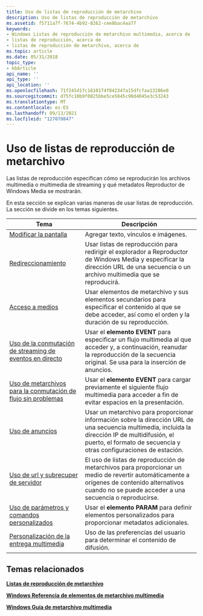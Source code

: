 ```yaml
---
title: Uso de listas de reproducción de metarchivo
description: Uso de listas de reproducción de metarchivo
ms.assetid: f5711a7f-7674-4b92-8262-cee8bac4aa77
keywords:
- Windows Listas de reproducción de metarchivo multimedia, acerca de
- listas de reproducción, acerca de
- listas de reproducción de metarchivo, acerca de
ms.topic: article
ms.date: 05/31/2018
topic_type:
- kbArticle
api_name: ''
api_type: ''
api_location: ''
ms.openlocfilehash: 71f245d1fc1610174f842347a15dfcfaa13286e0
ms.sourcegitcommit: d75fc10b9f0825bbe5ce5045c90d4045e3c53243
ms.translationtype: MT
ms.contentlocale: es-ES
ms.lasthandoff: 09/13/2021
ms.locfileid: "127070847"
---
```

# <a name="using-metafile-playlists"></a>Uso de listas de reproducción de metarchivo

Las listas de reproducción especifican cómo se reproducirán los archivos multimedia o multimedia de streaming y qué metadatos Reproductor de Windows Media se mostrarán.

En esta sección se explican varias maneras de usar listas de reproducción. La sección se divide en los temas siguientes.



| Tema                                                                                              | Descripción                                                                                                                                                    |
|----------------------------------------------------------------------------------------------------|----------------------------------------------------------------------------------------------------------------------------------------------------------------|
| [Modificar la pantalla](modifying-the-display.md)                                                 | Agregar texto, vínculos e imágenes.                                                                                                                                |
| [Redireccionamiento](redirection.md)                                                                     | Usar listas de reproducción para redirigir el explorador a Reproductor de Windows Media y especificar la dirección URL de una secuencia o un archivo multimedia que se reproducirá.                                      |
| [Acceso a medios](accessing-media.md)                                                             | Usar elementos de metarchivo y sus elementos secundarios para especificar el contenido al que se debe acceder, así como el orden y la duración de su reproducción.                               |
| [Uso de la conmutación de streaming de eventos en directo](using-live-event-stream-switching.md)                         | Usar el **elemento EVENT** para especificar un flujo multimedia al que acceder y, a continuación, reanudar la reproducción de la secuencia original. Se usa para la inserción de anuncios.                            |
| [Uso de metarchivos para la conmutación de flujo sin problemas](using-metafiles-for-seamless-stream-switching.md) | Usar el **elemento EVENT** para cargar previamente el siguiente flujo multimedia para acceder a fin de evitar espacios en la presentación.                                                      |
| [Uso de anuncios](using-announcements.md)                                                     | Usar un metarchivo para proporcionar información sobre la dirección URL de una secuencia multimedia, incluida la dirección IP de multidifusión, el puerto, el formato de secuencia y otras configuraciones de estación. |
| [Uso de url y subrecuper de servidor](using-url-and-server-rollover.md)                                 | El uso de listas de reproducción de metarchivos para proporcionar un medio de revertir automáticamente a orígenes de contenido alternativos cuando no se puede acceder a una secuencia o reproducirse.             |
| [Uso de parámetros y comandos personalizados](using-custom-parameters-and-commands.md)                   | Usar el **elemento PARAM** para definir elementos personalizados para proporcionar metadatos adicionales.                                                                          |
| [Personalización de la entrega multimedia](personalizing-media-delivery.md)                                   | Uso de las preferencias del usuario para determinar el contenido de difusión.                                                                                                         |



 

## <a name="related-topics"></a>Temas relacionados

<dl> <dt>

[**Listas de reproducción de metarchivo**](metafile-playlists.md)
</dt> <dt>

[**Windows Referencia de elementos de metarchivo multimedia**](windows-media-metafile-elements-reference.md)
</dt> <dt>

[**Windows Guía de metarchivo multimedia**](windows-media-metafile-guide.md)
</dt> </dl>

 

 




